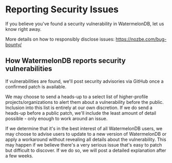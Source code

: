 # Reporting Security Issues

If you believe you've found a security vulnerability in WatermelonDB, let us know right away.

More details on how to responsibly disclose issues: https://nozbe.com/bug-bounty/

## How WatermelonDB reports security vulnerabilities

If vulnerabilities are found, we'll post security advisories via GitHub once a confirmed patch is available.

We may choose to send a heads-up to a select list of higher-profile projects/organizations to alert them about a vulnerability before the public. Inclusion into this list is entirely at our own discretion. If we do send a heads-up before a public patch, we'll include the least amount of detail possible - only enough to work around an issue.

If we determine that it's in the best interest of all WatermelonDB users, we may choose to advise users to update to a new version of WatermelonDB or apply a workaround without revealing all details about the vulnerability. This may happen if we believe there's a very serious issue that's easy to patch but difficult to discover. If we do so, we will post a detailed explanation after a few weeks.

